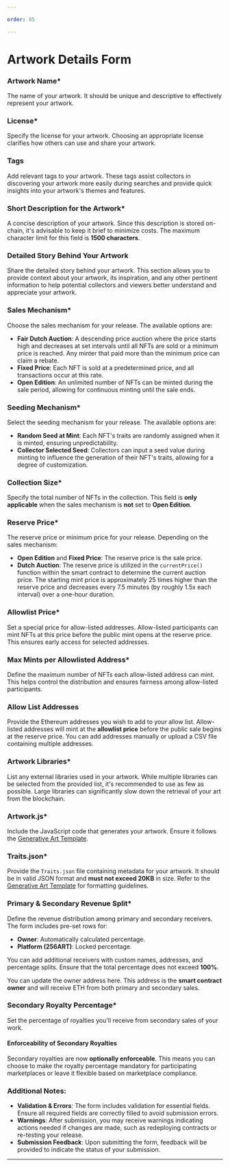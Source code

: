 ```yaml
---

order: 85

---
```


# Artwork Details Form

### Artwork Name*
The name of your artwork. It should be unique and descriptive to effectively represent your artwork.

### License*
Specify the license for your artwork. Choosing an appropriate license clarifies how others can use and share your artwork.

### Tags
Add relevant tags to your artwork. These tags assist collectors in discovering your artwork more easily during searches and provide quick insights into your artwork's themes and features.

### Short Description for the Artwork*
A concise description of your artwork. Since this description is stored on-chain, it's advisable to keep it brief to minimize costs. The maximum character limit for this field is **1500 characters**.

### Detailed Story Behind Your Artwork
Share the detailed story behind your artwork. This section allows you to provide context about your artwork, its inspiration, and any other pertinent information to help potential collectors and viewers better understand and appreciate your artwork.

### Sales Mechanism*
Choose the sales mechanism for your release. The available options are:

- **Fair Dutch Auction**: A descending price auction where the price starts high and decreases at set intervals until all NFTs are sold or a minimum price is reached. Any minter that paid more than the minimum price can claim a rebate.
- **Fixed Price**: Each NFT is sold at a predetermined price, and all transactions occur at this rate.
- **Open Edition**: An unlimited number of NFTs can be minted during the sale period, allowing for continuous minting until the sale ends.

### Seeding Mechanism*
Select the seeding mechanism for your release. The available options are:

- **Random Seed at Mint**: Each NFT's traits are randomly assigned when it is minted, ensuring unpredictability.
- **Collector Selected Seed**: Collectors can input a seed value during minting to influence the generation of their NFT's traits, allowing for a degree of customization.

### Collection Size*
Specify the total number of NFTs in the collection. This field is **only applicable** when the sales mechanism is **not** set to **Open Edition**.

### Reserve Price*
The reserve price or minimum price for your release. Depending on the sales mechanism:
- **Open Edition** and **Fixed Price**: The reserve price is the sale price.
- **Dutch Auction**: The reserve price is utilized in the `currentPrice()` function within the smart contract to determine the current auction price. The starting mint price is approximately 25 times higher than the reserve price and decreases every 7.5 minutes (by roughly 1.5x each interval) over a one-hour duration.

### Allowlist Price*
Set a special price for allow-listed addresses. Allow-listed participants can mint NFTs at this price before the public mint opens at the reserve price. This ensures early access for selected addresses.

### Max Mints per Allowlisted Address*
Define the maximum number of NFTs each allow-listed address can mint. This helps control the distribution and ensures fairness among allow-listed participants.

### Allow List Addresses
Provide the Ethereum addresses you wish to add to your allow list. Allow-listed addresses will mint at the **allowlist price** before the public sale begins at the reserve price. You can add addresses manually or upload a CSV file containing multiple addresses.

### Artwork Libraries*
List any external libraries used in your artwork. While multiple libraries can be selected from the provided list, it's recommended to use as few as possible. Large libraries can significantly slow down the retrieval of your art from the blockchain.

### Artwork.js*
Include the JavaScript code that generates your artwork. Ensure it follows the [Generative Art Template](/artist-documentation/generative-art-template).

### Traits.json*
Provide the `Traits.json` file containing metadata for your artwork. It should be in valid JSON format and **must not exceed 20KB** in size. Refer to the [Generative Art Template](/artist-documentation/generative-art-template) for formatting guidelines.

### Primary & Secondary Revenue Split*
Define the revenue distribution among primary and secondary receivers. The form includes pre-set rows for:
- **Owner**: Automatically calculated percentage.
- **Platform (256ART)**: Locked percentage.

You can add additional receivers with custom names, addresses, and percentage splits. Ensure that the total percentage does not exceed **100%**.

You can update the owner address here. This address is the **smart contract owner** and will receive ETH from both primary and secondary sales.

### Secondary Royalty Percentage*
Set the percentage of royalties you'll receive from secondary sales of your work.

#### Enforceability of Secondary Royalties
Secondary royalties are now **optionally enforceable**. This means you can choose to make the royalty percentage mandatory for participating marketplaces or leave it flexible based on marketplace compliance.

### Additional Notes:
- **Validation & Errors**: The form includes validation for essential fields. Ensure all required fields are correctly filled to avoid submission errors.
- **Warnings**: After submission, you may receive warnings indicating actions needed if changes are made, such as redeploying contracts or re-testing your release.
- **Submission Feedback**: Upon submitting the form, feedback will be provided to indicate the status of your submission.

---
